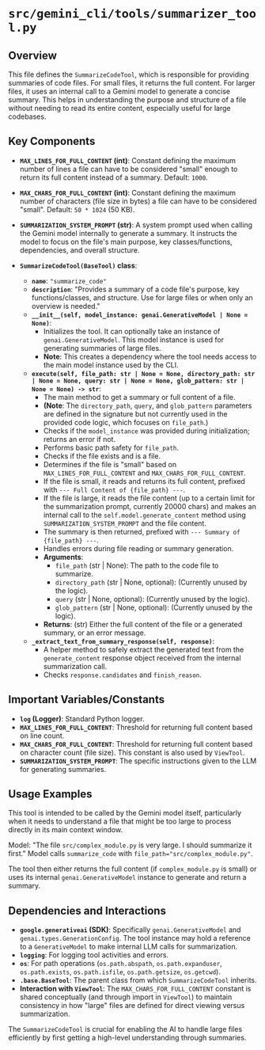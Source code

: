 # `src/gemini_cli/tools/summarizer_tool.py`

## Overview

This file defines the `SummarizeCodeTool`, which is responsible for providing summaries of code files. For small files, it returns the full content. For larger files, it uses an internal call to a Gemini model to generate a concise summary. This helps in understanding the purpose and structure of a file without needing to read its entire content, especially useful for large codebases.

## Key Components

-   **`MAX_LINES_FOR_FULL_CONTENT` (int)**: Constant defining the maximum number of lines a file can have to be considered "small" enough to return its full content instead of a summary. Default: `1000`.
-   **`MAX_CHARS_FOR_FULL_CONTENT` (int)**: Constant defining the maximum number of characters (file size in bytes) a file can have to be considered "small". Default: `50 * 1024` (50 KB).
-   **`SUMMARIZATION_SYSTEM_PROMPT` (str)**: A system prompt used when calling the Gemini model internally to generate a summary. It instructs the model to focus on the file's main purpose, key classes/functions, dependencies, and overall structure.

-   **`SummarizeCodeTool(BaseTool)` class**:
    -   **`name`**: `"summarize_code"`
    -   **`description`**: "Provides a summary of a code file's purpose, key functions/classes, and structure. Use for large files or when only an overview is needed."
    -   **`__init__(self, model_instance: genai.GenerativeModel | None = None)`**:
        *   Initializes the tool. It can optionally take an instance of `genai.GenerativeModel`. This model instance is used for generating summaries of large files.
        *   **Note**: This creates a dependency where the tool needs access to the main model instance used by the CLI.
    -   **`execute(self, file_path: str | None = None, directory_path: str | None = None, query: str | None = None, glob_pattern: str | None = None) -> str`**:
        *   The main method to get a summary or full content of a file.
        *   **(Note**: The `directory_path`, `query`, and `glob_pattern` parameters are defined in the signature but not currently used in the provided code logic, which focuses on `file_path`.)
        *   Checks if the `model_instance` was provided during initialization; returns an error if not.
        *   Performs basic path safety for `file_path`.
        *   Checks if the file exists and is a file.
        *   Determines if the file is "small" based on `MAX_LINES_FOR_FULL_CONTENT` and `MAX_CHARS_FOR_FULL_CONTENT`.
        *   If the file is small, it reads and returns its full content, prefixed with `--- Full Content of {file_path} ---`.
        *   If the file is large, it reads the file content (up to a certain limit for the summarization prompt, currently 20000 chars) and makes an internal call to the `self.model.generate_content` method using `SUMMARIZATION_SYSTEM_PROMPT` and the file content.
        *   The summary is then returned, prefixed with `--- Summary of {file_path} ---`.
        *   Handles errors during file reading or summary generation.
        *   **Arguments**:
            *   `file_path` (str | None): The path to the code file to summarize.
            *   `directory_path` (str | None, optional): (Currently unused by the logic).
            *   `query` (str | None, optional): (Currently unused by the logic).
            *   `glob_pattern` (str | None, optional): (Currently unused by the logic).
        *   **Returns**: (str) Either the full content of the file or a generated summary, or an error message.
    -   **`_extract_text_from_summary_response(self, response)`**:
        *   A helper method to safely extract the generated text from the `generate_content` response object received from the internal summarization call.
        *   Checks `response.candidates` and `finish_reason`.

## Important Variables/Constants

-   **`log` (Logger)**: Standard Python logger.
-   **`MAX_LINES_FOR_FULL_CONTENT`**: Threshold for returning full content based on line count.
-   **`MAX_CHARS_FOR_FULL_CONTENT`**: Threshold for returning full content based on character count (file size). This constant is also used by `ViewTool`.
-   **`SUMMARIZATION_SYSTEM_PROMPT`**: The specific instructions given to the LLM for generating summaries.

## Usage Examples

This tool is intended to be called by the Gemini model itself, particularly when it needs to understand a file that might be too large to process directly in its main context window.

Model: "The file `src/complex_module.py` is very large. I should summarize it first."
Model calls `summarize_code` with `file_path="src/complex_module.py"`.

The tool then either returns the full content (if `complex_module.py` is small) or uses its internal `genai.GenerativeModel` instance to generate and return a summary.

## Dependencies and Interactions

-   **`google.generativeai` (SDK)**: Specifically `genai.GenerativeModel` and `genai.types.GenerationConfig`. The tool instance may hold a reference to a `GenerativeModel` to make internal LLM calls for summarization.
-   **`logging`**: For logging tool activities and errors.
-   **`os`**: For path operations (`os.path.abspath`, `os.path.expanduser`, `os.path.exists`, `os.path.isfile`, `os.path.getsize`, `os.getcwd`).
-   **`.base.BaseTool`**: The parent class from which `SummarizeCodeTool` inherits.
-   **Interaction with `ViewTool`**: The `MAX_CHARS_FOR_FULL_CONTENT` constant is shared conceptually (and through import in `ViewTool`) to maintain consistency in how "large" files are defined for direct viewing versus summarization.

The `SummarizeCodeTool` is crucial for enabling the AI to handle large files efficiently by first getting a high-level understanding through summaries.

